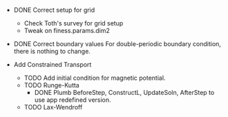 * DONE Correct setup for grid
    * Check Toth's survey for grid setup
    * Tweak on finess.params.dim2

* DONE Correct boundary values
  For double-periodic boundary condition, there is nothing to change.

* Add Constrained Transport
    * TODO Add initial condition for magnetic potential.
    * TODO Runge-Kutta
        * DONE Plumb BeforeStep, ConstructL, UpdateSoln, AfterStep to use
          app redefined version.
    * TODO Lax-Wendroff
